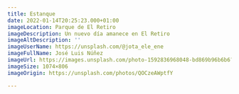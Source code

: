 ```yaml
---
title: Estanque
date: 2022-01-14T20:25:23.000+01:00
imageLocation: Parque de El Retiro
imageDescription: Un nuevo día amanece en El Retiro
imageAltDescription: ''
imageUserName: https://unsplash.com/@jota_ele_ene
imageFullName: José Luis Núñez
imageUrl: https://images.unsplash.com/photo-1592836968048-bd869b96b6b6?ixlib=rb-1.2.1&ixid=MnwxMjA3fDB8MHxwaG90by1wYWdlfHx8fGVufDB8fHx8&auto=format&fit=crop&w=1374&q=80
imageSize: 1074×806
imageOrigin: https://unsplash.com/photos/QOCzeAWptfY

---
```

